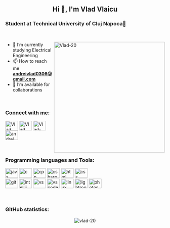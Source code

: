 <h2 align="center">Hi 👋, I'm Vlad Vlaicu</h2>
<h3 align="left">Student at Technical University of Cluj Napoca🌟</h3>

<br>

<p><img align="right" src="https://media.giphy.com/media/zhYSVCirREeIZtONCI/giphy.gif" alt="Vlad-20" width="350" height="350" /></p>

- 🌱 I’m currently studying Electrical Engineering
- 📫 How to reach me **andreivlad0306@gmail.com**
- 🤝 I’m available for collaborations

<br>

<h3 align="left">Connect with me:</h3>
<p align="left">
  <a href="https://www.discord.com/users/322648477165158400"><img align="center" src="https://www.svgrepo.com/show/353655/discord-icon.svg" alt="Vlad Vlaicu" height="30" width="40" /></a>
  <a href="https://www.linkedin.com/in/vlad-vlaicu-9161ba250"><img align="center" src="https://raw.githubusercontent.com/rahuldkjain/github-profile-readme-generator/master/src/images/icons/Social/linked-in-alt.svg" alt="Vlad Vlaicu" height="30" width="40" /></a>
  <a href="https://stackoverflow.com/users/19517213/vlad-20?tab=profile"><img align="center" src="https://raw.githubusercontent.com/rahuldkjain/github-profile-readme-generator/master/src/images/icons/Social/stack-overflow.svg" alt="Vlad-20" height="30" width="40" /></a>
  <a href="https://twitter.com/andrei_vlad20"><img align="center" src="https://raw.githubusercontent.com/rahuldkjain/github-profile-readme-generator/master/src/images/icons/Social/twitter.svg" alt="andrei_vlad20" height="30" width="40" /></a>
</p>

<br>

<h3 align="left">Programming languages and Tools:</h3>
<p align="left">
  <img src="https://raw.githubusercontent.com/rahuldkjain/github-profile-readme-generator/master/src/images/icons/ProgrammingLanguages/java.svg" alt="java" height="30" width="40" />
  <img src="https://raw.githubusercontent.com/rahuldkjain/github-profile-readme-generator/master/src/images/icons/ProgrammingLanguages/c.svg" alt="c" height="30" width="40" />
  <img src="https://raw.githubusercontent.com/rahuldkjain/github-profile-readme-generator/master/src/images/icons/ProgrammingLanguages/cpp.svg" alt="cpp" height="30" width="40" />
  <img src="https://raw.githubusercontent.com/rahuldkjain/github-profile-readme-generator/master/src/images/icons/ProgrammingLanguages/csharp.svg" alt="csharp" height="30" width="40" />
  <img src="https://www.svgrepo.com/show/303205/html-5-logo.svg" alt="html" height="30" width="40" />
  <img src="https://www.svgrepo.com/show/303481/css-3-logo.svg" alt="css" height="30" width="40" /> <br>
  <img src="https://raw.githubusercontent.com/rahuldkjain/github-profile-readme-generator/master/src/images/icons/Other/git.svg" alt="git" height="30" width="40" />
  <img src="https://upload.wikimedia.org/wikipedia/commons/9/9c/IntelliJ_IDEA_Icon.svg" alt="intellij" height="30" width="40" />
  <img src="https://upload.wikimedia.org/wikipedia/commons/5/59/Visual_Studio_Icon_2019.svg" alt="vs" height="30" width="40" />
  <img src="https://upload.wikimedia.org/wikipedia/commons/9/9a/Visual_Studio_Code_1.35_icon.svg" alt="vscode" height="30" width="40" />
  <img src="https://raw.githubusercontent.com/rahuldkjain/github-profile-readme-generator/master/src/images/icons/Other/linux.svg" alt="linux" height="30" width="40" />
  <img src="https://upload.wikimedia.org/wikipedia/commons/5/56/Adobe_Photoshop_Lightroom_Classic_CC_icon.svg" alt="lightroom" height="30" width="40" />
  <img src="https://raw.githubusercontent.com/rahuldkjain/github-profile-readme-generator/master/src/images/icons/Software/photoshop.svg" alt="photoshop" height="30" width="40" />
</p>

<br>

<h3>GitHub statistics:</h3>
<p align="center">
<!--
  <img align="center" src="https://vlad-20-clone.vercel.app/api/top-langs/?username=Vlad-20&layout=compact" alt="vlad-20" /><br>
<br>
-->
  <img align="center" src="https://github-readme-stats.vercel.app/api?username=Vlad-20&show_icons=true&locale=en&bg_color=0d1117&text_color=ffffff&layout=compact&title_color=5c32a8&icon_color=5c32a8" alt="vlad-20" /></p>

<!---
Vlad-20/Vlad-20 is a ✨ special ✨ repository because its `README.md` (this file) appears on your GitHub profile.
You can click the Preview link to take a look at your changes.
--->
